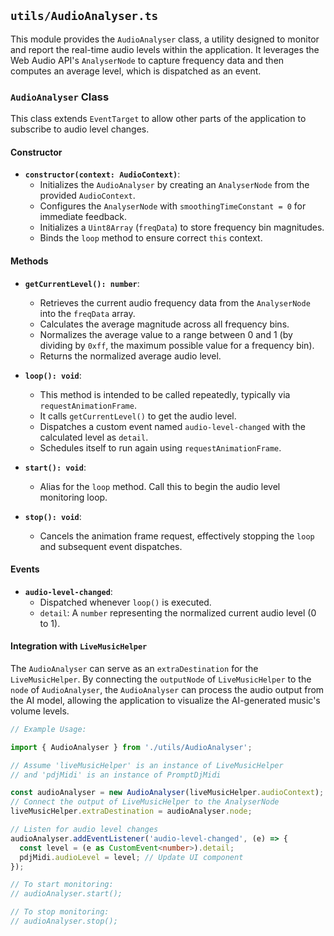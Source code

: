## `utils/AudioAnalyser.ts`

This module provides the `AudioAnalyser` class, a utility designed to monitor and report the real-time audio levels within the application. It leverages the Web Audio API's `AnalyserNode` to capture frequency data and then computes an average level, which is dispatched as an event.

### `AudioAnalyser` Class

This class extends `EventTarget` to allow other parts of the application to subscribe to audio level changes.

#### Constructor

-   **`constructor(context: AudioContext)`**:
    -   Initializes the `AudioAnalyser` by creating an `AnalyserNode` from the provided `AudioContext`.
    -   Configures the `AnalyserNode` with `smoothingTimeConstant = 0` for immediate feedback.
    -   Initializes a `Uint8Array` (`freqData`) to store frequency bin magnitudes.
    -   Binds the `loop` method to ensure correct `this` context.

#### Methods

-   **`getCurrentLevel(): number`**:
    -   Retrieves the current audio frequency data from the `AnalyserNode` into the `freqData` array.
    -   Calculates the average magnitude across all frequency bins.
    -   Normalizes the average value to a range between 0 and 1 (by dividing by `0xff`, the maximum possible value for a frequency bin).
    -   Returns the normalized average audio level.

-   **`loop(): void`**:
    -   This method is intended to be called repeatedly, typically via `requestAnimationFrame`.
    -   It calls `getCurrentLevel()` to get the audio level.
    -   Dispatches a custom event named `audio-level-changed` with the calculated level as `detail`.
    -   Schedules itself to run again using `requestAnimationFrame`.

-   **`start(): void`**:
    -   Alias for the `loop` method. Call this to begin the audio level monitoring loop.

-   **`stop(): void`**:
    -   Cancels the animation frame request, effectively stopping the `loop` and subsequent event dispatches.

#### Events

-   **`audio-level-changed`**:
    -   Dispatched whenever `loop()` is executed.
    -   `detail`: A `number` representing the normalized current audio level (0 to 1).

#### Integration with `LiveMusicHelper`

The `AudioAnalyser` can serve as an `extraDestination` for the `LiveMusicHelper`. By connecting the `outputNode` of `LiveMusicHelper` to the `node` of `AudioAnalyser`, the `AudioAnalyser` can process the audio output from the AI model, allowing the application to visualize the AI-generated music's volume levels.

```typescript
// Example Usage:

import { AudioAnalyser } from './utils/AudioAnalyser';

// Assume 'liveMusicHelper' is an instance of LiveMusicHelper
// and 'pdjMidi' is an instance of PromptDjMidi

const audioAnalyser = new AudioAnalyser(liveMusicHelper.audioContext);
// Connect the output of LiveMusicHelper to the AnalyserNode
liveMusicHelper.extraDestination = audioAnalyser.node;

// Listen for audio level changes
audioAnalyser.addEventListener('audio-level-changed', (e) => {
  const level = (e as CustomEvent<number>).detail;
  pdjMidi.audioLevel = level; // Update UI component
});

// To start monitoring:
// audioAnalyser.start();

// To stop monitoring:
// audioAnalyser.stop();
```